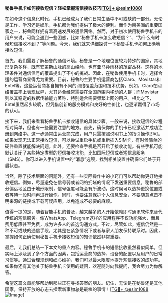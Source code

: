 **秘鲁手机卡如何接收短信？轻松掌握短信接收技巧[[TG💪+ @esim1088](https://t.me/s/esim1088)]**

在如今这个信息化时代，手机已经成为了我们日常生活中不可或缺的一部分。无论是工作、学习还是娱乐，手机都为我们提供了极大的便利。而作为南美洲的重要国家之一，秘鲁同样拥有着高速发展的通信网络。然而，对于初次使用秘鲁手机卡的用户来说，可能会遇到一些困惑，比如“秘鲁手机卡怎么收短信？”、“为什么有时候短信接收不到？”等问题。今天，我们就来详细探讨一下秘鲁手机卡如何正确地接收短信。

首先，我们需要了解秘鲁的通信环境。秘鲁是一个地理位置较为特殊的国家，其地形复杂多样，既有安第斯山脉的高山峻岭，也有亚马孙雨林的茂密丛林。这样的地理条件对通信信号的覆盖提出了不小的挑战。因此，在秘鲁使用手机卡时，选择合适的运营商显得尤为重要。目前，秘鲁的主要手机运营商包括Claro、Movistar和Entel等。这些运营商各自拥有不同的网络覆盖范围和技术优势。例如，Claro在网络覆盖率上表现优异，尤其适合经常需要在全国范围内移动的人群；而Movistar则以其稳定的数据传输能力著称，特别适合需要频繁上网的用户。相比之下，Entel虽然起步较晚，但凭借创新的服务模式和良好的性价比，也逐渐赢得了市场的认可。

接下来，我们来看看秘鲁手机卡接收短信的具体步骤。一般来说，接收短信的过程相对简单，但也有一些需要注意的地方。首先，确保你的手机卡已经激活并成功注册到网络中。这一步通常由运营商完成，用户只需按照说明书上的指引操作即可。如果发现无法正常接收短信，可以尝试重启手机或重新插入SIM卡，有时候简单的硬件重置就能解决问题。此外，还要检查手机是否开启了接收功能。有些手机可能默认关闭了某些特定类型的短信接收功能，比如国际短信或者短信息服务（SMS）。你可以进入手机设置中的“消息”选项，找到相关设置并确保它们处于开启状态。

当然，除了技术层面的问题外，还有一些实际操作中的小窍门可以帮助你更好地接收短信。例如，尽量避免在信号弱或者网络拥堵的情况下发送重要信息。秘鲁的部分偏远地区由于地形限制，信号强度可能会有所波动，这时候可以选择更换位置或者等待一段时间再进行操作。同时，也要注意保护个人信息安全，不要随意点击不明来源的链接或下载可疑应用，以免造成不必要的麻烦。

值得一提的是，随着智能手机的普及，越来越多的人开始依赖即时通讯软件来替代传统的短信服务。像WhatsApp、Telegram这样的应用程序不仅功能强大，而且费用低廉甚至免费，成为许多人的首选沟通方式。不过，尽管如此，短信仍然是一种不可或缺的通信手段，尤其是在紧急情况下或者与家人朋友保持联系时。因此，掌握如何正确使用秘鲁手机卡接收短信的知识依然非常重要。

最后，让我们总结一下本文的重点内容。秘鲁手机卡的短信接收虽然看似简单，但实际上涉及到了多个方面的因素，包括运营商的选择、设备的配置以及用户的日常习惯等。通过合理规划和细心维护，我们可以最大限度地提升短信接收的成功率。如果你还有其他关于秘鲁手机卡使用的疑问，欢迎随时向我提问，我会尽力为你解答。

希望这篇文章能够帮助到那些正在寻找答案的朋友。记住，无论是在秘鲁还是其他国家，保持开放的心态去探索新事物总是最棒的事情！[[TG💪+ @esim1088](https://t.me/s/esim1088) ![Image](https://i.postimg.cc/4NQfJmqS/Snipaste-2025-05-13-00-14-12.png)]